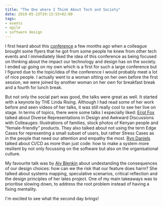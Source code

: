 ```yaml
---
title: "The One where I Think About Tech and Society"
date: 2019-05-23T19:13:53+02:00
tags: 
- events
- agile
- software design
---
```


I first heard about this [conference](https://think-about.io/de/) a few months ago when a colleague brought some flyers that he got from some people he knew from other tech events and I immediately liked the idea of this conference as being focused on thinking about the impact our technology and design has on the society. I ended up going on my own which is a first for such a large conference but I figured due to the topic/idea of the conference I would probably meet a lot of nice people. I actually went to a woman sitting on her own before the first session, we were joined by another woman on her own for breakfast break and a fourth for lunch break. 

But not only the social part was good, the talks were great as well. It started with a keynote by THE Linda Rising. Although I had read some of her work before and seen videos of her talks, it was still really cool to see her live on stage. In terms of topics, there were some talks I especially liked: [Eriol Fox ](https://twitter.com/erioldoesdesign) talked about Diverse Representations in Design and Awkward Discussions with Colleauges: Illustrations of families, stock photos of Kenyan people and "female-friendly" products. They also talked about not using the term Edge Cases for representing a small subset of users, but rather Stress Cases as in the people that need our attention and empathy the most. [Ryn Daniels](https://twitter.com/rynchantress) talked about CI/CD as more than just code: how to make a system more resilient by not only focussing on the software but also on the organisational culture. 

My favourite talk was by [Aly Blenkin](https://twitter.com/alyblenkin) about undestanding the consequences of our design choices: how can we the risk that our feature does harm? She talked about systems mapping, speculative scenarios, critical reflection and the design principles of her lates project. One of my main takeaways was to prioritise slowing down, to address the root problem instead of having a fixing mentality. 

I'm excited to see what the second day brings!